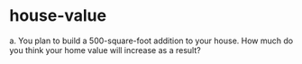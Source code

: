 # house-value
a. You plan to build a 500-square-foot addition to your house. How much do you think your home value will increase as a result?
